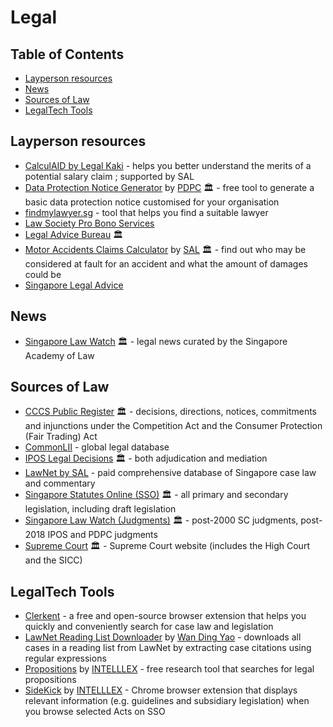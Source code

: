 # Legal

<!-- omit in toc -->
## Table of Contents

- [Layperson resources](#layperson-resources)
- [News](#news)
- [Sources of Law](#sources-of-law)
- [LegalTech Tools](#legaltech-tools)

## Layperson resources

- [CalculAID by Legal Kaki](https://calculaid.sal.sg) - helps you better understand the merits of a potential salary claim ; supported by SAL
- [Data Protection Notice Generator](https://apps.pdpc.gov.sg/dp-notice-generator/) by [PDPC](https://www.pdpc.gov.sg/) 🏛️ - free tool to generate a basic data protection notice customised for your organisation
- [findmylawyer.sg](http://findmylawyer.sg) - tool that helps you find a suitable lawyer
- [Law Society Pro Bono Services](https://www.lawsocprobono.org)
- [Legal Advice Bureau](https://lab.mlaw.gov.sg/) 🏛️
- [Motor Accidents Claims Calculator](https://motoraccidents.lawnet.sg) by [SAL](https://www.sal.org.sg) 🏛️ - find out who may be considered at fault for an accident and what the amount of damages could be
- [Singapore Legal Advice](https://singaporelegaladvice.com)

## News

- [Singapore Law Watch](https://www.singaporelawwatch.sg) 🏛️ - legal news curated by the Singapore Academy of Law

## Sources of Law

- [CCCS Public Register](https://www.cccs.gov.sg/cases-and-commitments/public-register) 🏛️ - decisions, directions, notices, commitments and injunctions under the Competition Act and the Consumer Protection (Fair Trading) Act
- [CommonLII](http://www.commonlii.org/resources/257.html) - global legal database
- [IPOS Legal Decisions](https://www.ipos.gov.sg/protect-ip/hearings-mediation/legal-decisions) 🏛️ - both adjudication and mediation
- [LawNet by SAL](https://www.lawnet.sg) - paid comprehensive database of Singapore case law and commentary
- [Singapore Statutes Online (SSO)](https://sso.agc.gov.sg/) 🏛️ - all primary and secondary legislation, including draft legislation
- [Singapore Law Watch (Judgments)](https://www.singaporelawwatch.sg/Judgments) 🏛️ - post-2000 SC judgments, post-2018 IPOS and PDPC judgments
- [Supreme Court](https://www.supremecourt.gov.sg) 🏛️ - Supreme Court website (includes the High Court and the SICC)

## LegalTech Tools

- [Clerkent](https://clerkent.huey.xyz) - a free and open-source browser extension that helps you quickly and conveniently search for case law and legislation
- [LawNet Reading List Downloader](https://www.microsoft.com/en-sg/p/lawnet-reading-list-downloader-lrld/9php586tphgz?activetab=pivot:overviewtab) by [Wan Ding Yao](https://github.com/DingYao) - downloads all cases in a reading list from LawNet by extracting case citations using regular expressions
- [Propositions](https://intelllex.com/propositions) by [INTELLLEX](https://intelllex.com) - free research tool that searches for legal propositions
- [SideKick](https://chrome.google.com/webstore/detail/intlx-sidekick/ghbegaeljfckocgmionolknkadlhncpg) by [INTELLLEX](https://intelllex.com) - Chrome browser extension that displays relevant information (e.g. guidelines and subsidiary legislation) when you browse selected Acts on SSO
